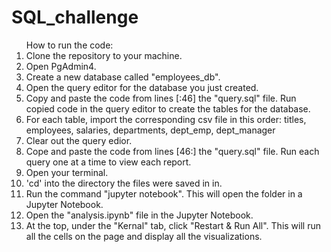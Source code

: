 # SQL_challenge

<ol> How to run the code: 
<li> Clone the repository to your machine. 
<li> Open PgAdmin4.
<li> Create a new database called "employees_db".
<li> Open the query editor for the database you just created.
<li> Copy and paste the code from lines [:46] the "query.sql" file. Run copied code in the query editor to create the tables for the database.
<li> For each table, import the corresponding csv file in this order: titles, employees, salaries, departments, dept_emp, dept_manager
<li> Clear out the query edior.
<li> Cope and paste the code from lines [46:] the "query.sql" file. Run each query one at a time to view each report.
<li> Open your terminal.
<li> 'cd' into the directory the files were saved in in.
<li> Run the command "jupyter notebook". This will open the folder in a Jupyter Notebook.
<li> Open the "analysis.ipynb" file in the Jupyter Notebook.
<li> At the top, under the "Kernal" tab, click "Restart & Run All". This will run all the cells on the page and display all the visualizations.
</ol>
